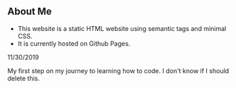 ## About Me 

* This website is a static HTML website using semantic tags and minimal CSS. 
* It is currently hosted on Github Pages.

11/30/2019

My first step on my journey to learning how to code. I don't know if I should delete this.
